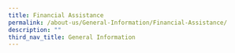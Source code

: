 ```yaml
---
title: Financial Assistance
permalink: /about-us/General-Information/Financial-Assistance/
description: ""
third_nav_title: General Information
---
```

